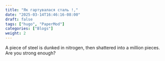 ```yaml
---
title: "Як гартувалася сталь !,"
date: "2025-03-14T16:46:16-08:00"
draft: false
tags: ["hugo", "PaperMod"]
categories: ["Blogs"]
weight: 2
---
```


A piece of steel is dunked in nitrogen, then shattered into a million pieces. Are you strong enough?
